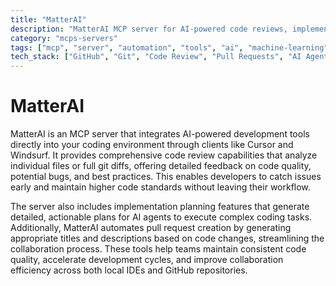 ```yaml
---
title: "MatterAI"
description: "MatterAI MCP server for AI-powered code reviews, implementation planning, and pull request generation directly within your IDE and GitHub workflow."
category: "mcps-servers"
tags: ["mcp", "server", "automation", "tools", "ai", "machine-learning"]
tech_stack: ["GitHub", "Git", "Code Review", "Pull Requests", "AI Agents"]
---
```


# MatterAI

MatterAI is an MCP server that integrates AI-powered development tools directly into your coding environment through clients like Cursor and Windsurf. It provides comprehensive code review capabilities that analyze individual files or full git diffs, offering detailed feedback on code quality, potential bugs, and best practices. This enables developers to catch issues early and maintain higher code standards without leaving their workflow.

The server also includes implementation planning features that generate detailed, actionable plans for AI agents to execute complex coding tasks. Additionally, MatterAI automates pull request creation by generating appropriate titles and descriptions based on code changes, streamlining the collaboration process. These tools help teams maintain consistent code quality, accelerate development cycles, and improve collaboration efficiency across both local IDEs and GitHub repositories.
